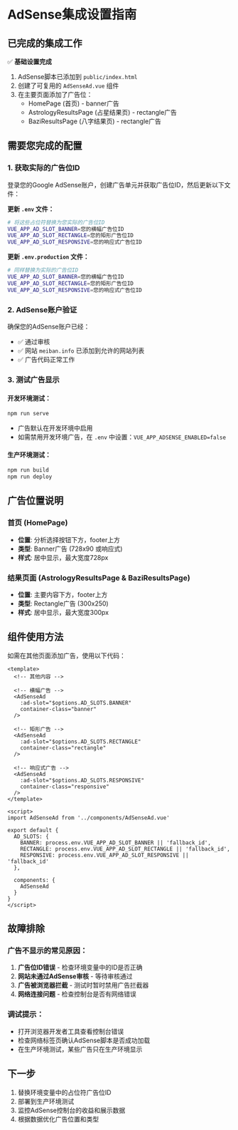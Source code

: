 # AdSense集成设置指南

## 已完成的集成工作

✅ **基础设置完成**
1. AdSense脚本已添加到 `public/index.html`
2. 创建了可复用的 `AdSenseAd.vue` 组件
3. 在主要页面添加了广告位：
   - HomePage (首页) - banner广告
   - AstrologyResultsPage (占星结果页) - rectangle广告
   - BaziResultsPage (八字结果页) - rectangle广告

## 需要您完成的配置

### 1. 获取实际的广告位ID

登录您的Google AdSense账户，创建广告单元并获取广告位ID，然后更新以下文件：

**更新 `.env` 文件：**
```bash
# 将这些占位符替换为您实际的广告位ID
VUE_APP_AD_SLOT_BANNER=您的横幅广告位ID
VUE_APP_AD_SLOT_RECTANGLE=您的矩形广告位ID  
VUE_APP_AD_SLOT_RESPONSIVE=您的响应式广告位ID
```

**更新 `.env.production` 文件：**
```bash
# 同样替换为实际的广告位ID
VUE_APP_AD_SLOT_BANNER=您的横幅广告位ID
VUE_APP_AD_SLOT_RECTANGLE=您的矩形广告位ID
VUE_APP_AD_SLOT_RESPONSIVE=您的响应式广告位ID
```

### 2. AdSense账户验证

确保您的AdSense账户已经：
- ✅ 通过审核
- ✅ 网站 `meiban.info` 已添加到允许的网站列表
- ✅ 广告代码正常工作

### 3. 测试广告显示

#### 开发环境测试：
```bash
npm run serve
```
- 广告默认在开发环境中启用
- 如需禁用开发环境广告，在 `.env` 中设置：`VUE_APP_ADSENSE_ENABLED=false`

#### 生产环境测试：
```bash
npm run build
npm run deploy
```

## 广告位置说明

### 首页 (HomePage)
- **位置**: 分析选择按钮下方，footer上方
- **类型**: Banner广告 (728x90 或响应式)
- **样式**: 居中显示，最大宽度728px

### 结果页面 (AstrologyResultsPage & BaziResultsPage)  
- **位置**: 主要内容下方，footer上方
- **类型**: Rectangle广告 (300x250)
- **样式**: 居中显示，最大宽度300px

## 组件使用方法

如需在其他页面添加广告，使用以下代码：

```vue
<template>
  <!-- 其他内容 -->
  
  <!-- 横幅广告 -->
  <AdSenseAd 
    :ad-slot="$options.AD_SLOTS.BANNER"
    container-class="banner"
  />
  
  <!-- 矩形广告 -->
  <AdSenseAd 
    :ad-slot="$options.AD_SLOTS.RECTANGLE"
    container-class="rectangle"
  />
  
  <!-- 响应式广告 -->
  <AdSenseAd 
    :ad-slot="$options.AD_SLOTS.RESPONSIVE"
    container-class="responsive"
  />
</template>

<script>
import AdSenseAd from '../components/AdSenseAd.vue'

export default {
  AD_SLOTS: {
    BANNER: process.env.VUE_APP_AD_SLOT_BANNER || 'fallback_id',
    RECTANGLE: process.env.VUE_APP_AD_SLOT_RECTANGLE || 'fallback_id',
    RESPONSIVE: process.env.VUE_APP_AD_SLOT_RESPONSIVE || 'fallback_id'
  },
  
  components: {
    AdSenseAd
  }
}
</script>
```

## 故障排除

### 广告不显示的常见原因：
1. **广告位ID错误** - 检查环境变量中的ID是否正确
2. **网站未通过AdSense审核** - 等待审核通过
3. **广告被浏览器拦截** - 测试时暂时禁用广告拦截器
4. **网络连接问题** - 检查控制台是否有网络错误

### 调试提示：
- 打开浏览器开发者工具查看控制台错误
- 检查网络标签页确认AdSense脚本是否成功加载
- 在生产环境测试，某些广告只在生产环境显示

## 下一步

1. 替换环境变量中的占位符广告位ID
2. 部署到生产环境测试
3. 监控AdSense控制台的收益和展示数据
4. 根据数据优化广告位置和类型